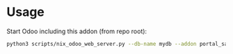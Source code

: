# Usage

Start Odoo including this addon (from repo root):

```bash
python3 scripts/nix_odoo_web_server.py --db-name mydb --addon portal_sale_personal_data_only
```

